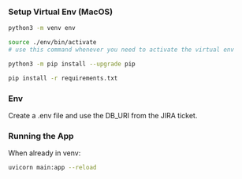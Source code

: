 ### Setup Virtual Env (MacOS)
``` bash
python3 -m venv env
```
``` bash
source ./env/bin/activate
# use this command whenever you need to activate the virtual env
```
```bash
python3 -m pip install --upgrade pip
```
``` bash
pip install -r requirements.txt
```

### Env
Create a .env file and use the DB_URI from the JIRA ticket.

### Running the App
When already in venv:
``` bash
uvicorn main:app --reload
```